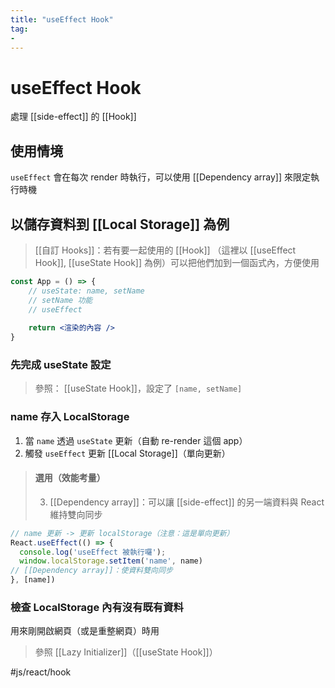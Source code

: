 ```yaml
---
title: "useEffect Hook"
tag: 
- 
---
```

# useEffect Hook
處理 [[side-effect]] 的 [[Hook]]

## 使用情境
`useEffect` 會在每次 render 時執行，可以使用 [[Dependency array]] 來限定執行時機

## 以儲存資料到 [[Local Storage]] 為例

>[[自訂 Hooks]]：若有要一起使用的 [[Hook]] （這裡以 [[useEffect Hook]], [[useState Hook]] 為例）可以把他們加到一個函式內，方便使用

```jsx
const App = () => {
	// useState: name, setName	
	// setName 功能
	// useEffect
	
	return <渲染的內容 />
}
```
### 先完成 useState 設定
>參照： [[useState Hook]]，設定了 `[name, setName]`

### name 存入 LocalStorage
1. 當 `name` 透過 `useState` 更新（自動 re-render 這個 app）
2. 觸發 `useEffect` 更新 [[Local Storage]]（單向更新）

>#### 選用（效能考量）
>3. [[Dependency array]]：可以讓 [[side-effect]] 的另一端資料與 React 維持雙向同步

```jsx
// name 更新 -> 更新 localStorage（注意：這是單向更新）
React.useEffect(() => {
  console.log('useEffect 被執行囉');
  window.localStorage.setItem('name', name)
// [[Dependency array]]：使資料雙向同步
}, [name])
```

### 檢查 LocalStorage 內有沒有既有資料
用來剛開啟網頁（或是重整網頁）時用

>參照 [[Lazy Initializer]]（[[useState Hook]]）

#js/react/hook